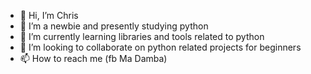 - 👋 Hi, I’m Chris
- 👀 I’m a newbie and presently studying python 
- 🌱 I’m currently learning libraries and tools related to python
- 💞️ I’m looking to collaborate on python related projects for beginners
- 📫 How to reach me (fb Ma Damba)

<!---
Silver072283/Silver072283 is a ✨ special ✨ repository because its `README.md` (this file) appears on your GitHub profile.
You can click the Preview link to take a look at your changes.
--->
